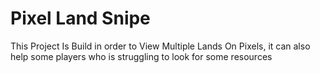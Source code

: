 # Pixel Land Snipe


This Project Is Build in order to View Multiple Lands On Pixels, it can also help some players who is struggling to look for some resources